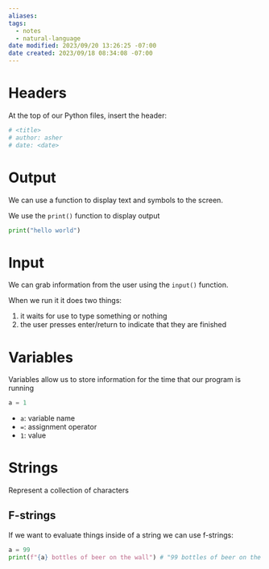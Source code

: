 ```yaml
---
aliases: 
tags:
  - notes
  - natural-language
date modified: 2023/09/20 13:26:25 -07:00
date created: 2023/09/18 08:34:08 -07:00
---
```


# Headers

At the top of our Python files, insert the header:

```python
# <title>
# author: asher
# date: <date>
```

# Output

We can use a function to display text and symbols to the screen.

We use the `print()` function to display output

```python
print("hello world")
```

# Input

We can grab information from the user using the `input()` function.

When we run it it does two things:

1. it waits for use to type something or nothing
2. the user presses enter/return to indicate that they are finished

# Variables

Variables allow us to store information for the time that our program is running

```python
a = 1
```

- `a`: variable name
- `=`: assignment operator
- `1`: value

# Strings

Represent a collection of characters

## F-strings

If we want to evaluate things inside of a string we can use f-strings:

```python
a = 99
print(f"{a} bottles of beer on the wall") # "99 bottles of beer on the wall"
```